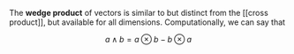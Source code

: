 The **wedge product** of vectors is similar to but distinct from the [[cross product]], but available for all dimensions. Computationally, we can say that

$$
a \wedge b = a \otimes b - b \otimes a
$$